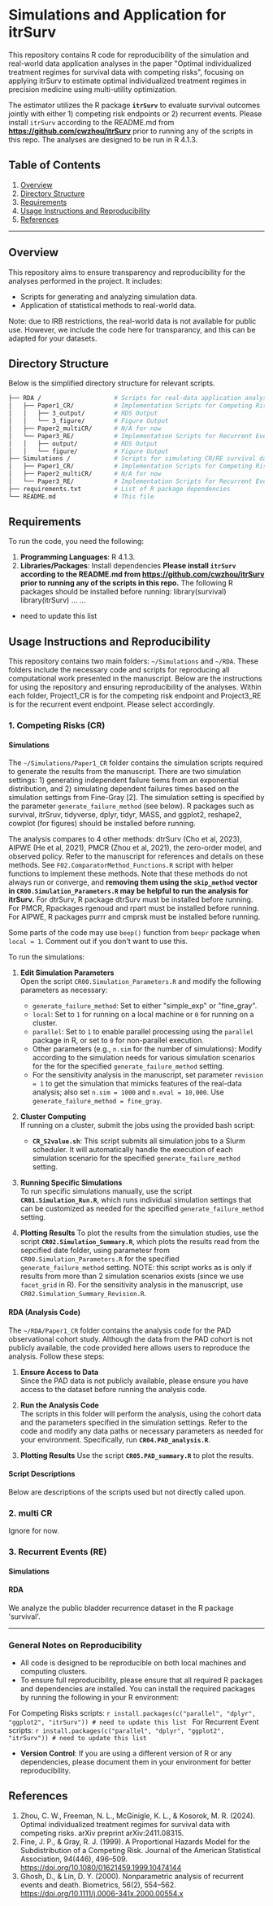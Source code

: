 # Simulations and Application for itrSurv

This repository contains R code for reproducibility of the simulation and real-world data application analyses in the paper "Optimal individualized treatment regimes for survival data with competing risks", focusing on applying itrSurv to estimate optimal individualized treatment regimes in precision medicine using multi-utility optimization.

The estimator utilizes the R package **`itrSurv`** to evaluate survival outcomes jointly with either 1) competing risk endpoints or 2) recurrent events. Please install `itrSurv` according to the README.md from **https://github.com/cwzhou/itrSurv** prior to running any of the scripts in this repo. The analyses are designed to be run in R 4.1.3.

## Table of Contents
1. [Overview](#overview)
2. [Directory Structure](#directory-structure)
3. [Requirements](#requirements)
4. [Usage Instructions and Reproducibility](#usage-reproduce)
5. [References](#references)
---

## Overview
This repository aims to ensure transparency and reproducibility for the analyses performed in the project. It includes:
- Scripts for generating and analyzing simulation data.
- Application of statistical methods to real-world data.

Note: due to IRB restrictions, the real-world data is not available for public use. However, we include the code here for transparancy, and this can be adapted for your datasets.

## Directory Structure

Below is the simplified directory structure for relevant scripts.
```bash
├── RDA /                    # Scripts for real-data application analyses  
│   ├── Paper1_CR/           # Implementation Scripts for Competing Risk Endpoint  
│   │   ├── 3_output/        # RDS Output  
│   │   └── 3_figure/        # Figure Output  
│   ├── Paper2_multiCR/      # N/A for now 
│   └── Paper3_RE/           # Implementation Scripts for Recurrent Event Endpoint 
│   │   ├── output/          # RDS Output  
│   │   └── figure/          # Figure Output 
├── Simulations /            # Scripts for simulating CR/RE survival data and analyses  
│   ├── Paper1_CR/           # Implementation Scripts for Competing Risk Datasets
│   ├── Paper2_multiCR/      # N/A for now
│   └── Paper3_RE/           # Implementation Scripts for Recurrent Event
├── requirements.txt         # List of R package dependencies  
└── README.md                # This file  
```

## Requirements
To run the code, you need the following:
1. **Programming Languages**: R 4.1.3.
2. **Libraries/Packages**: Install dependencies
**Please install `itrSurv` according to the README.md from https://github.com/cwzhou/itrSurv prior to running any of the scripts in this repo.**
The following R packages should be installed before running:
library(survival)
library(itrSurv)
...
...
* need to update this list

## Usage Instructions and Reproducibility

This repository contains two main folders: `~/Simulations` and `~/RDA`. These folders include the necessary code and scripts for reproducing all computational work presented in the manuscript. Below are the instructions for using the repository and ensuring reproducibility of the analyses. Within each folder, Project1_CR is for the competing risk endpoint and Project3_RE is for the recurrent event endpoint. Please select accordingly.

### 1. Competing Risks (CR)
#### Simulations

The `~/Simulations/Paper1_CR` folder contains the simulation scripts required to generate the results from the manuscript. There are two simulation settings: 1) generating independent failure tiems from an exponential distribution, and 2) simulating dependent failures times based on the simulation settings from Fine-Gray [2]. The simulation setting is specified by the parameter `generate_failure_method` (see below). R packages such as survival, itrSruv, tidyverse, dplyr, tidyr, MASS, and ggplot2, reshape2, cowplot (for figures) should be installed before running. 

The analysis compares to 4 other methods: dtrSurv (Cho et al, 2023), AIPWE (He et al, 2021), PMCR (Zhou et al, 2021), the zero-order model, and observed policy. Refer to the manuscript for references and details on these methods. See `F02.ComparatorMethod_Functions.R` script with helper functions to implement these methods. Note that these methods do not always run or converge, and **removing them using the `skip_method` vector in `CR00.Simulation_Parameters.R` may be helpful to run the analysis for itrSurv.** For dtrSurv, R package dtrSurv must be installed before running. For PMCR, Rpackages rgenoud and rpart must be installed before running. For AIPWE, R packages purrr and cmprsk must be installed before running.

Some parts of the code may use `beep()` function from `beepr` package when `local = 1`. Comment out if you don't want to use this.

To run the simulations:

1. **Edit Simulation Parameters**  
   Open the script `CR00.Simulation_Parameters.R` and modify the following parameters as necessary:
   - `generate_failure_method`: Set to either "simple_exp" or "fine_gray".
   - `local`: Set to `1` for running on a local machine or `0` for running on a cluster.
   - `parallel`: Set to `1` to enable parallel processing using the `parallel` package in R, or set to `0` for non-parallel execution.
   - Other parameters (e.g., `n.sim` for the number of simulations): Modify according to the simulation needs for various simulation scenarios for the for the specified `generate_failure_method` setting.
   - For the sensitivity analysis in the manuscript, set parameter `revision = 1` to get the simulation that mimicks features of the real-data analysis; also set `n.sim = 1000` and `n.eval = 10,000`. Use `generate_failure_method = fine_gray`.

2. **Cluster Computing**  
   If running on a cluster, submit the jobs using the provided bash script:
   - **`CR_S2value.sh`**: This script submits all simulation jobs to a Slurm scheduler. It will automatically handle the execution of each simulation scenario for the specified `generate_failure_method` setting.

3. **Running Specific Simulations**  
   To run specific simulations manually, use the script **`CR01.Simulation_Run.R`**, which runs individual simulation settings that can be customized as needed for the specified `generate_failure_method` setting.
   
4. **Plotting Results**
   To plot the results from the simulation studies, use the script **`CR02.Simulation_Summary.R`**, which plots the results read from the sepcified date folder, using parametesr from `CR00.Simulation_Parameters.R` for the specified `generate_failure_method` setting. NOTE: this script works as is only if results from more than 2 simulation scenarios exists (since we use `facet_grid` in R). For the sensitivity analysis in the manuscript, use `CR02.Simulation_Summary_Revision.R`.

#### RDA (Analysis Code)

The `~/RDA/Paper1_CR` folder contains the analysis code for the PAD observational cohort study. Although the data from the PAD cohort is not publicly available, the code provided here allows users to reproduce the analysis. Follow these steps:

1. **Ensure Access to Data**  
   Since the PAD data is not publicly available, please ensure you have access to the dataset before running the analysis code.

2. **Run the Analysis Code**  
   The scripts in this folder will perform the analysis, using the cohort data and the parameters specified in the simulation settings. Refer to the code and modify any data paths or necessary parameters as needed for your environment. Specifically, run **`CR04.PAD_analysis.R`**.

3. **Plotting Results**
   Use the script **`CR05.PAD_summary.R`** to plot the results.

#### Script Descriptions
Below are descriptions of the scripts used but not directly called upon.

### 2. multi CR
Ignore for now.

### 3. Recurrent Events (RE)
#### Simulations
#### RDA
We analyze the public bladder recurrence dataset in the R package 'survival'.

---

### General Notes on Reproducibility

- All code is designed to be reproducible on both local machines and computing clusters.
- To ensure full reproducibility, please ensure that all required R packages and dependencies are installed. You can install the required packages by running the following in your R environment:

For Competing Risks scripts:
    ```r
    install.packages(c("parallel", "dplyr", "ggplot2", "itrSurv")) # need to update this list
    ```
For Recurrent Event scripts:
    ```r
    install.packages(c("parallel", "dplyr", "ggplot2", "itrSurv")) # need to update this list
    ```
    
- **Version Control**: If you are using a different version of R or any dependencies, please document them in your environment for better reproducibility.

## References
1. Zhou, C. W., Freeman, N. L., McGinigle, K. L., & Kosorok, M. R. (2024). Optimal individualized treatment regimes for survival data with competing risks. arXiv preprint arXiv:2411.08315.
2. Fine, J. P., & Gray, R. J. (1999). A Proportional Hazards Model for the Subdistribution of a Competing Risk. Journal of the American Statistical Association, 94(446), 496–509. https://doi.org/10.1080/01621459.1999.10474144
3. Ghosh, D., & Lin, D. Y. (2000). Nonparametric analysis of recurrent events and death. Biometrics, 56(2), 554–562. https://doi.org/10.1111/j.0006-341x.2000.00554.x
